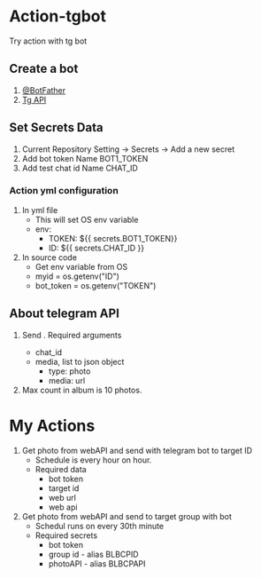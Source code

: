 # Action-tgbot
Try action with tg bot

## Create a bot 
1. [@BotFather](https://t.me/BotFather)
2. [Tg API](https://core.telegram.org/bots/api#making-requests)  


## Set Secrets Data
1. Current Repository Setting -> Secrets -> Add a new secret
2. Add bot token Name BOT1_TOKEN
3. Add test chat id Name CHAT_ID

### Action yml configuration
1. In yml file 
    - This will set OS env variable
    - env:  
        - TOKEN: ${{ secrets.BOT1_TOKEN}}
        - ID: ${{ secrets.CHAT_ID }}
2. In source code 
    - Get env variable from OS
    - myid = os.getenv("ID")
    - bot_token = os.getenv("TOKEN")

## About telegram API
1. Send <sendMediaGroup>. Required arguments
    - chat_id
    - media, list to json object 
        - type: photo 
        - media: url 
2. Max count in album is 10 photos.

# My Actions
1. Get photo from webAPI and send with telegram bot to target ID
    - Schedule is every hour on hour.
    - Required data
        - bot token 
        - target id 
        - web url 
        - web api 
2. Get photo from webAPI and send to target group with bot
    - Schedul runs on every 30th minute
    - Required secrets
        - bot token
        - group id - alias BLBCPID
        - photoAPI - alias BLBCPAPI